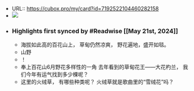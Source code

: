 - URL:: https://cubox.pro/my/card?id=7192522104460282158
- ![](https://image.cubox.pro/cover/4sinaz053yxuli4bpiws6jze1x9l0ui5gy3sdu9l5xcpxxbpe6)
- ### Highlights first synced by #Readwise [[May 21st, 2024]]
    - 海拔如此高的百花山上， 
        草甸仍然凉爽， 
        野花遍地，盛开如毯。
    - 山野
    - ！
    - 奉上百花山6月野花多样性的一角 
        去年看到的草甸花王——大花杓兰，  我们今年有运气找到多少棵呢？
    - 这里的火绒草， 有哪些种类呢？ 
        火绒草就是歌曲里的“雪绒花”吗？
